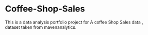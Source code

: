 # Coffee-Shop-Sales
This is a data analysis portfolio project for A coffee Shop Sales data , dataset taken from mavenanalytics.
